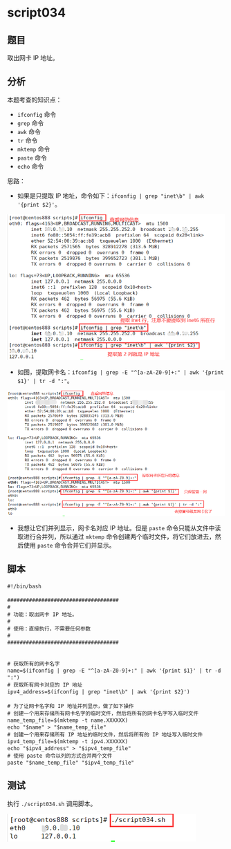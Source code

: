 # script034
## 题目

取出网卡 IP 地址。





## 分析

本题考查的知识点：

- `ifconfig` 命令
- `grep` 命令
- `awk` 命令
- `tr` 命令
- `mktemp` 命令
- `paste` 命令
- `echo` 命令

思路：

- 如果是只提取 IP 地址，命令如下：`ifconfig | grep "inet\b" | awk '{print $2}'`。

![image-20220603113831181](image-script034/image-20220603113831181.png)

- 如图，提取网卡名：`ifconfig | grep -E "^[a-zA-Z0-9]+:" | awk '{print $1}' | tr -d ":"`。

![image-20220603113522472](image-script034/image-20220603113522472.png)

- 我想让它们并列显示，网卡名对应 IP 地址。但是 `paste` 命令只能从文件中读取进行合并列，所以通过 `mktemp` 命令创建两个临时文件，将它们放进去，然后使用 `paste` 命令合并它们并显示。





## 脚本

```shell
#!/bin/bash

####################################
#
# 功能：取出网卡 IP 地址。
#
# 使用：直接执行，不需要任何参数
#
####################################


# 获取所有的网卡名字
name=$(ifconfig | grep -E "^[a-zA-Z0-9]+:" | awk '{print $1}' | tr -d ":")
# 获取所有网卡对应的 IP 地址
ipv4_address=$(ifconfig | grep "inet\b" | awk '{print $2}')

# 为了让网卡名字和 IP 地址并列显示，做了如下操作
# 创建一个用来存储所有网卡名字的临时文件，然后将所有的网卡名字写入临时文件
name_temp_file=$(mktemp -t name.XXXXXX)
echo "$name" > "$name_temp_file"
# 创建一个用来存储所有 IP 地址的临时文件，然后将所有的 IP 地址写入临时文件
ipv4_temp_file=$(mktemp -t ipv4.XXXXXX)
echo "$ipv4_address" > "$ipv4_temp_file"
# 使用 paste 命令以列的方式合并两个文件
paste "$name_temp_file" "$ipv4_temp_file"
```





## 测试

执行 `./script034.sh` 调用脚本。

![image-20220603113028324](image-script034/image-20220603113028324.png)

